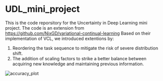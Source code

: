 # UDL_mini_project
This is the code reporsitory for the Uncertainty in Deep Learning mini project.
The code is an extension from https://github.com/NixGD/variational-continual-learning
Based on their implementation of VCL, we introduced extentions by:
1. Reordering the task sequence to mitigate the risk of severe distribution shift.
2. The addition of scaling factors to strike a better balance between acquiring new knowledge and maintaining previous information. 

![accuracy_plot](https://github.com/Enbo-Lyu/UDL_mini_project/assets/60228785/fa8c7fb9-f618-490d-b638-ec20ffa5861d)
